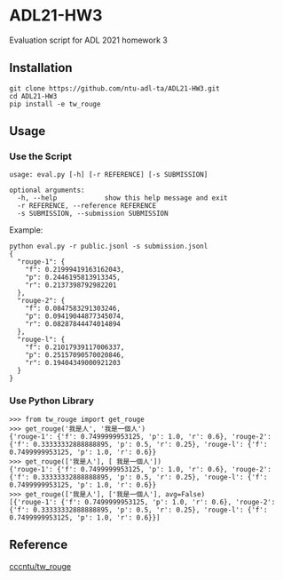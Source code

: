 # ADL21-HW3
Evaluation script for ADL 2021 homework 3


## Installation
```
git clone https://github.com/ntu-adl-ta/ADL21-HW3.git
cd ADL21-HW3
pip install -e tw_rouge
```


## Usage
### Use the Script
```
usage: eval.py [-h] [-r REFERENCE] [-s SUBMISSION]

optional arguments:
  -h, --help            show this help message and exit
  -r REFERENCE, --reference REFERENCE
  -s SUBMISSION, --submission SUBMISSION
```

Example:
```
python eval.py -r public.jsonl -s submission.jsonl
{
  "rouge-1": {
    "f": 0.21999419163162043,
    "p": 0.2446195813913345,
    "r": 0.2137398792982201
  },
  "rouge-2": {
    "f": 0.0847583291303246,
    "p": 0.09419044877345074,
    "r": 0.08287844474014894
  },
  "rouge-l": {
    "f": 0.21017939117006337,
    "p": 0.25157090570020846,
    "r": 0.19404349000921203
  }
}
```


### Use Python Library
```
>>> from tw_rouge import get_rouge
>>> get_rouge('我是人', '我是一個人')
{'rouge-1': {'f': 0.7499999953125, 'p': 1.0, 'r': 0.6}, 'rouge-2': {'f': 0.33333332888888895, 'p': 0.5, 'r': 0.25}, 'rouge-l': {'f': 0.7499999953125, 'p': 1.0, 'r': 0.6}}
>>> get_rouge(['我是人'], [ 我是一個人'])
{'rouge-1': {'f': 0.7499999953125, 'p': 1.0, 'r': 0.6}, 'rouge-2': {'f': 0.33333332888888895, 'p': 0.5, 'r': 0.25}, 'rouge-l': {'f': 0.7499999953125, 'p': 1.0, 'r': 0.6}}
>>> get_rouge(['我是人'], ['我是一個人'], avg=False)
[{'rouge-1': {'f': 0.7499999953125, 'p': 1.0, 'r': 0.6}, 'rouge-2': {'f': 0.33333332888888895, 'p': 0.5, 'r': 0.25}, 'rouge-l': {'f': 0.7499999953125, 'p': 1.0, 'r': 0.6}}]
```


## Reference
[cccntu/tw_rouge](https://github.com/cccntu/tw_rouge)
